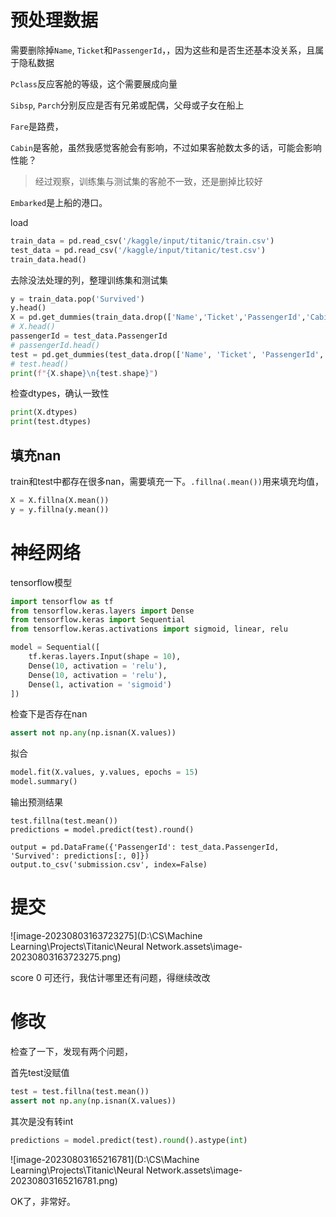 # 预处理数据

需要删除掉`Name`, `Ticket`和`PassengerId`，，因为这些和是否生还基本没关系，且属于隐私数据

`Pclass`反应客舱的等级，这个需要展成向量

`Sibsp`, `Parch`分别反应是否有兄弟或配偶，父母或子女在船上

`Fare`是路费，

`Cabin`是客舱，虽然我感觉客舱会有影响，不过如果客舱数太多的话，可能会影响性能？

> 经过观察，训练集与测试集的客舱不一致，还是删掉比较好

`Embarked`是上船的港口。



load

```py
train_data = pd.read_csv('/kaggle/input/titanic/train.csv')
test_data = pd.read_csv('/kaggle/input/titanic/test.csv')
train_data.head()
```



去除没法处理的列，整理训练集和测试集

```py
y = train_data.pop('Survived')
y.head()
X = pd.get_dummies(train_data.drop(['Name','Ticket','PassengerId','Cabin'], axis = 1))
# X.head()
passengerId = test_data.PassengerId
# passengerId.head()
test = pd.get_dummies(test_data.drop(['Name', 'Ticket', 'PassengerId','Cabin'], axis = 1))
# test.head()
print(f"{X.shape}\n{test.shape}")
```



检查dtypes，确认一致性

```py
print(X.dtypes)
print(test.dtypes)
```



## 填充nan

train和test中都存在很多nan，需要填充一下。`.fillna(.mean())`用来填充均值，

```py
X = X.fillna(X.mean())
y = y.fillna(y.mean())
```



# 神经网络

tensorflow模型

```py
import tensorflow as tf
from tensorflow.keras.layers import Dense
from tensorflow.keras import Sequential
from tensorflow.keras.activations import sigmoid, linear, relu
```

```py
model = Sequential([
    tf.keras.layers.Input(shape = 10),
    Dense(10, activation = 'relu'),
    Dense(10, activation = 'relu'),
    Dense(1, activation = 'sigmoid')
])
```



检查下是否存在nan

```py
assert not np.any(np.isnan(X.values))
```



拟合

```py
model.fit(X.values, y.values, epochs = 15)
model.summary()
```



输出预测结果

```
test.fillna(test.mean())
predictions = model.predict(test).round()
```

```
output = pd.DataFrame({'PassengerId': test_data.PassengerId, 'Survived': predictions[:, 0]})
output.to_csv('submission.csv', index=False)
```



# 提交

![image-20230803163723275](D:\CS\Machine Learning\Projects\Titanic\Neural Network.assets\image-20230803163723275.png)

score 0 可还行，我估计哪里还有问题，得继续改改



# 修改

检查了一下，发现有两个问题，

首先test没赋值

```py
test = test.fillna(test.mean())
assert not np.any(np.isnan(X.values))
```


其次是没有转int

```py
predictions = model.predict(test).round().astype(int)
```

![image-20230803165216781](D:\CS\Machine Learning\Projects\Titanic\Neural Network.assets\image-20230803165216781.png)

OK了，非常好。
